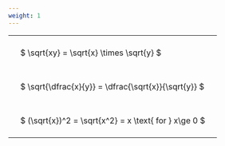 ```yaml
---
weight: 1
---
```


<style type="text/css">
#T_bc64d th.col_heading {
  text-align: left;
  font-size: 1em;
}
#T_bc64d td {
  text-align: left;
  font-size: 1em;
  padding: 1.5em;
}
</style>
<table id="T_bc64d">
  <thead>
  </thead>
  <tbody>
    <tr>
      <td id="T_bc64d_row0_col0" class="data row0 col0" >$ \sqrt{xy} = \sqrt{x} \times \sqrt{y} $</td>
    </tr>
    <tr>
      <td id="T_bc64d_row1_col0" class="data row1 col0" >$ \sqrt{\dfrac{x}{y}} = \dfrac{\sqrt{x}}{\sqrt{y}} $</td>
    </tr>
    <tr>
      <td id="T_bc64d_row2_col0" class="data row2 col0" >$ (\sqrt{x})^2 = \sqrt{x^2} = x \text{ for } x\ge 0 $</td>
    </tr>
  </tbody>
</table>

